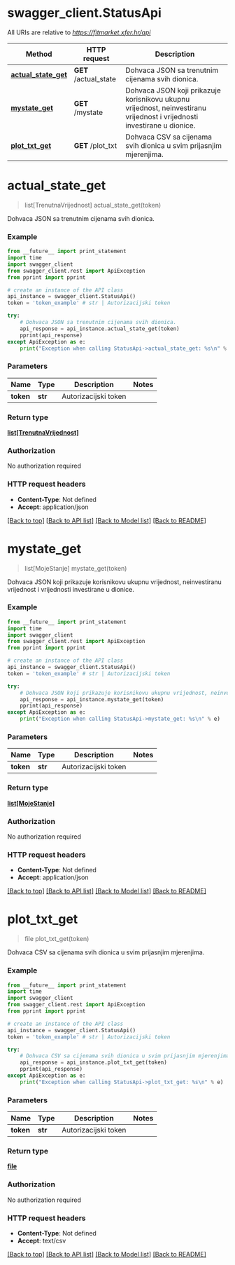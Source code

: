 # swagger_client.StatusApi

All URIs are relative to *https://fitmarket.xfer.hr/api*

Method | HTTP request | Description
------------- | ------------- | -------------
[**actual_state_get**](StatusApi.md#actual_state_get) | **GET** /actual_state | Dohvaca JSON sa trenutnim cijenama svih dionica.
[**mystate_get**](StatusApi.md#mystate_get) | **GET** /mystate | Dohvaca JSON koji prikazuje korisnikovu ukupnu vrijednost, neinvestiranu vrijednost i vrijednosti investirane u dionice.
[**plot_txt_get**](StatusApi.md#plot_txt_get) | **GET** /plot_txt | Dohvaca CSV sa cijenama svih dionica u svim prijasnjim mjerenjima.


# **actual_state_get**
> list[TrenutnaVrijednost] actual_state_get(token)

Dohvaca JSON sa trenutnim cijenama svih dionica.

### Example 
```python
from __future__ import print_statement
import time
import swagger_client
from swagger_client.rest import ApiException
from pprint import pprint

# create an instance of the API class
api_instance = swagger_client.StatusApi()
token = 'token_example' # str | Autorizacijski token

try: 
    # Dohvaca JSON sa trenutnim cijenama svih dionica.
    api_response = api_instance.actual_state_get(token)
    pprint(api_response)
except ApiException as e:
    print("Exception when calling StatusApi->actual_state_get: %s\n" % e)
```

### Parameters

Name | Type | Description  | Notes
------------- | ------------- | ------------- | -------------
 **token** | **str**| Autorizacijski token | 

### Return type

[**list[TrenutnaVrijednost]**](TrenutnaVrijednost.md)

### Authorization

No authorization required

### HTTP request headers

 - **Content-Type**: Not defined
 - **Accept**: application/json

[[Back to top]](#) [[Back to API list]](../README.md#documentation-for-api-endpoints) [[Back to Model list]](../README.md#documentation-for-models) [[Back to README]](../README.md)

# **mystate_get**
> list[MojeStanje] mystate_get(token)

Dohvaca JSON koji prikazuje korisnikovu ukupnu vrijednost, neinvestiranu vrijednost i vrijednosti investirane u dionice.

### Example 
```python
from __future__ import print_statement
import time
import swagger_client
from swagger_client.rest import ApiException
from pprint import pprint

# create an instance of the API class
api_instance = swagger_client.StatusApi()
token = 'token_example' # str | Autorizacijski token

try: 
    # Dohvaca JSON koji prikazuje korisnikovu ukupnu vrijednost, neinvestiranu vrijednost i vrijednosti investirane u dionice.
    api_response = api_instance.mystate_get(token)
    pprint(api_response)
except ApiException as e:
    print("Exception when calling StatusApi->mystate_get: %s\n" % e)
```

### Parameters

Name | Type | Description  | Notes
------------- | ------------- | ------------- | -------------
 **token** | **str**| Autorizacijski token | 

### Return type

[**list[MojeStanje]**](MojeStanje.md)

### Authorization

No authorization required

### HTTP request headers

 - **Content-Type**: Not defined
 - **Accept**: application/json

[[Back to top]](#) [[Back to API list]](../README.md#documentation-for-api-endpoints) [[Back to Model list]](../README.md#documentation-for-models) [[Back to README]](../README.md)

# **plot_txt_get**
> file plot_txt_get(token)

Dohvaca CSV sa cijenama svih dionica u svim prijasnjim mjerenjima.

### Example 
```python
from __future__ import print_statement
import time
import swagger_client
from swagger_client.rest import ApiException
from pprint import pprint

# create an instance of the API class
api_instance = swagger_client.StatusApi()
token = 'token_example' # str | Autorizacijski token

try: 
    # Dohvaca CSV sa cijenama svih dionica u svim prijasnjim mjerenjima.
    api_response = api_instance.plot_txt_get(token)
    pprint(api_response)
except ApiException as e:
    print("Exception when calling StatusApi->plot_txt_get: %s\n" % e)
```

### Parameters

Name | Type | Description  | Notes
------------- | ------------- | ------------- | -------------
 **token** | **str**| Autorizacijski token | 

### Return type

[**file**](file.md)

### Authorization

No authorization required

### HTTP request headers

 - **Content-Type**: Not defined
 - **Accept**: text/csv

[[Back to top]](#) [[Back to API list]](../README.md#documentation-for-api-endpoints) [[Back to Model list]](../README.md#documentation-for-models) [[Back to README]](../README.md)

